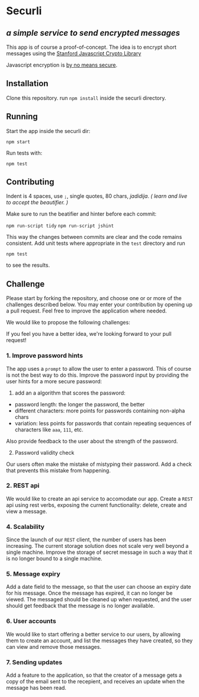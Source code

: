 # Securli
## _a simple service to send encrypted messages_

This app is of course a proof-of-concept. The idea is to encrypt short messages
using the [Stanford Javascript Crypto Library](http://crypto.stanford.edu/sjcl/)

Javascript encryption is [by no means secure](http://www.matasano.com/articles/javascript-cryptography/).

## Installation

Clone this repository. run `npm install` inside the securli directory.

## Running

Start the app inside the securli dir:

`npm start`

Run tests with:

`npm test`

## Contributing

Indent is 4 spaces, use `;`, single quotes, 80 chars, _jadidija_.
_( learn and live to accept the beautifier. )_

Make sure to run the beatifier and hinter before each commit:

`npm run-script tidy`
`npm run-script jshint`

This way the changes between commits are clear and the code remains consistent.
Add unit tests where appropriate in the `test` directory and run

`npm test`

to see the results.

## Challenge

Please start by forking the repository, and choose one or or more of the challenges described below.
You may enter your contribution by opening up a pull request. Feel free to improve the application where needed.

We would like to propose the following challenges:

If you feel you have a better idea, we're looking forward to your pull request!

### 1. Improve password hints

The app uses a `prompt` to allow the user to enter a password. This of course is not the best way to do this. Improve the password input by providing the user hints for a more secure password:

1. add an a algorithm that scores the password:

* password length: the longer the password, the better
* different characters: more points for passwords containing non-alpha chars
* variation: less points for passwords that contain repeating sequences of characters like `aaa`, `111`, etc.

Also provide feedback to the user about the strength of the password.

2. Password validity check

Our users often make the mistake of mistyping their password. Add a check that prevents this mistake from happening.

### 2. REST api

We would like to create an api service to accomodate our app. Create a `REST` api using rest verbs, exposing the current functionality: delete, create and view a message.

### 4. Scalability

Since the launch of our `REST` client, the number of users has been increasing. The current storage solution does not scale very well beyond a single machine. Improve the storage of secret message in such a way that it is no longer bound to a single machine.

### 5. Message expiry

Add a date field to the message, so that the user can choose an expiry date for his message. Once the message has expired, it can no longer be viewed. The messaged should be cleaned up when requested, and the user should get feedback that the message is no longer available.

### 6. User accounts

We would like to start offering a better service to our users, by allowing them to create an account, and list the messages they have created, so they can view and remove those messages.

###  7. Sending updates

Add a feature to the application, so that the creator of a message gets a copy of the email sent to the recepient, and receives an update when the message has been read.
